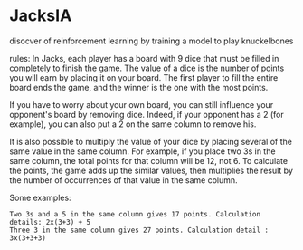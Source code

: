 # JacksIA
disocver of reinforcement learning by training a model to play knuckelbones

rules: In Jacks, each player has a board with 9 dice that must be filled in completely to finish the game. The value of a dice is the number of points you will earn by placing it on your board. The first player to fill the entire board ends the game, and the winner is the one with the most points.

If you have to worry about your own board, you can still influence your opponent's board by removing dice. Indeed, if your opponent has a 2 (for example), you can also put a 2 on the same column to remove his.

It is also possible to multiply the value of your dice by placing several of the same value in the same column. For example, if you place two 3s in the same column, the total points for that column will be 12, not 6. To calculate the points, the game adds up the similar values, then multiplies the result by the number of occurrences of that value in the same column.

Some examples:

    Two 3s and a 5 in the same column gives 17 points. Calculation details: 2x(3+3) + 5
    Three 3 in the same column gives 27 points. Calculation detail : 3x(3+3+3)
